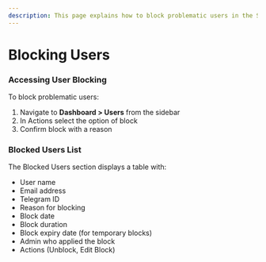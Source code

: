 ```yaml
---
description: This page explains how to block problematic users in the Strikebot Dashboard.
---
```


# Blocking Users

### Accessing User Blocking

To block problematic users:

1. Navigate to **Dashboard >  Users** from the sidebar
2. In Actions select the option of block
3. Confirm block with a reason

### Blocked Users List

The Blocked Users section displays a table with:

* User name
* Email address
* Telegram ID
* Reason for blocking
* Block date
* Block duration
* Block expiry date (for temporary blocks)
* Admin who applied the block
* Actions (Unblock, Edit Block)
